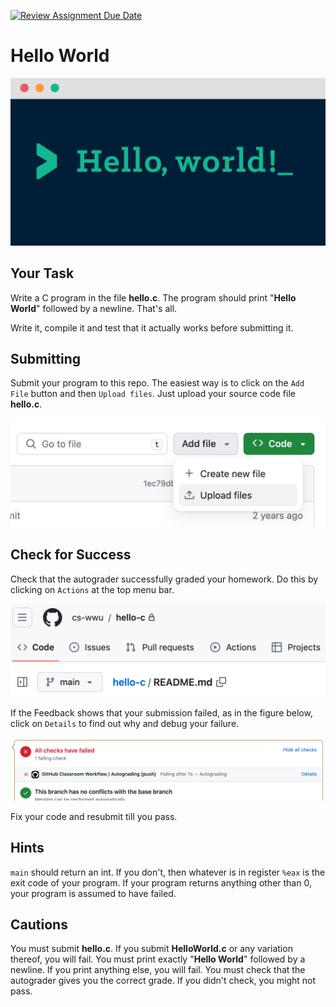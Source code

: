 [![Review Assignment Due Date](https://classroom.github.com/assets/deadline-readme-button-22041afd0340ce965d47ae6ef1cefeee28c7c493a6346c4f15d667ab976d596c.svg)](https://classroom.github.com/a/nIOTYdWc)
# Hello World
![Hello](images/helloworld.png)

## Your Task
Write a C program in the file **hello.c**. The program should print "**Hello World**" followed by a newline. That's all.

Write it, compile it and test that it actually works before submitting it.

## Submitting
Submit your program to this repo. The easiest way is to click on the `Add File` button and then `Upload files`.
Just upload your source code file **hello.c**.

![Upload files](images/add-file.png)

## Check for Success
Check that the autograder successfully graded your homework. Do this by clicking on `Actions` at the top menu bar. 

![Pull requests](images/actions.png)

If the Feedback shows that your submission failed, as in the figure below, click on `Details` to find out why and debug your failure.

![Failed](images/failed-details.png)

Fix your code and resubmit till you pass.

## Hints
`main` should return an int. If you don't, then whatever is in register `%eax` is the exit code of your program.
If your program returns anything other than 0, your program is assumed to have failed.

## Cautions
You must submit **hello.c**. If you submit **HelloWorld.c** or any variation thereof, you will fail.
You must print exactly "**Hello World**" followed by a newline. If you print anything else, you will fail.
You must check that the autograder gives you the correct grade. If you didn't check, you might not pass.
